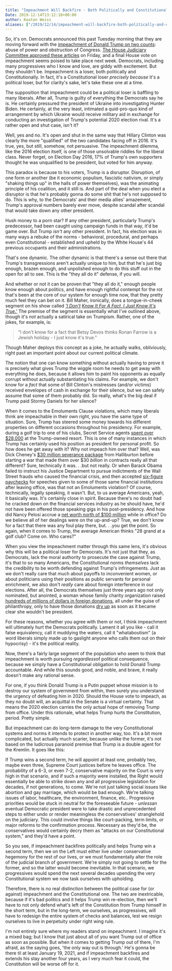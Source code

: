 ```yaml
---
title: "Impeachment Will Backfire - Both Politically and Constitutionally."
Date: 2019-12-14T13:12:18+00:00
author: Keaton Weiss
aliases: ["/2019/12/14/impeachment-will-backfire-both-politically-and-constitutionally"]
---
```


So, it's on. Democrats announced this past Tuesday morning that they are moving forward with the [impeachment of Donald Trump on two counts](https://www.vox.com/2019/12/10/20998680/articles-of-impeachment-trump-abuse-power-obstruction-justice): abuse of power and obstruction of Congress. [The House Judiciary Committee approved these articles](https://thehill.com/homenews/house/474358-democrats-approve-two-articles-of-impeachment-against-trump-in-judiciary-vote) on Friday, and a final House vote on impeachment seems poised to take place next week. Democrats, including many progressives who I know and love, are giddy with excitement. But they shouldn't be. Impeachment is a loser, both politically and Constitutionally. In fact, it's a Constitutional loser *precisely because* it's a political loser, but for clarity's sake, let's take these one at a time.

The supposition that impeachment could be a political loser is baffling to many liberals. After all, Trump is guilty of everything the Democrats say he is. He certainly pressured the president of Ukraine into investigating Hunter Biden. He certainly, at the very least, intimated a quid-pro-quo kind of arrangement by which Ukraine would receive military aid in exchange for conducting an investigation of Trump's potential 2020 election rival. It's a rather open and shut case, isn't it?

Well, yes and no. It's open and shut in the same way that Hillary Clinton was clearly the more "qualified" of the two candidates facing off in 2016. It's true, yes, but still, somehow, not persuasive. The impeachment dilemma, like the 2016 election itself, is one of those unsolvable riddles for the liberal class. Never forget, on Election Day 2016, 17% of Trump's own supporters thought he was unqualified to be president, but voted for him anyway.

This paradox is because to his voters, Trump is a disruptor. Disruption, of one form or another (be it economic populism, fascistic nativism, or simply "shaking things up" in the halls of power themselves), was the animating principle of his coalition, and it still is. And part of the deal when you elect a disruptor is that he's probably gonna do some shit that he's not supposed to do. This is why, to the Democrats' and their media allies' amazement, Trump's approval numbers barely ever move, despite scandal after scandal that would take down any other president.

Hush money to a porn star? If any other president, particularly Trump's predecessor, had been caught using campaign funds in that way, it'd be game over. But Trump *isn't* any other president. In fact, his election was in many ways a rebuke of the norms - behavioral, procedural, and perhaps even Constitutional - established and upheld by the White House's 44 previous occupants and their administrations.

That's one dynamic. The other dynamic is that there's a sense out there that Trump's transgressions aren't actually unique to him, but that he's just big enough, brazen enough, and unpolished enough to do this stuff out in the open for all to see. This is the "they all do it" defense, if you will.

And whether or not it can be proven that "they all do it," enough people know enough about politics, and have enough rightful contempt for the rot that's been at the core of our system for enough time now, that they pretty much feel they can bet on it. Bill Maher, ironically, does a tongue-in-cheek segment on his show called [*'I Don't*](https://www.youtube.com/watch?v=arXGEngact8&t=58s) *[Know It For A Fact, I Just Know It's True.'](https://www.youtube.com/watch?v=arXGEngact8&t=58s)* The premise of the segment is essentially what I've outlined above, though it's *not* actually a satirical take on Trumpism. Rather, one of the jokes, for example, is:

> "I don't know for a fact that Betsy Devos thinks Ronan Farrow is a Jewish holiday - I just know it's true."

Though Maher deploys this concept as a joke, he actually walks, obliviously, right past an important point about our current political climate.

The notion that one can know something without actually having to prove it is precisely what gives Trump the wiggle room he needs to get away with everything he does, because it allows him to paint his opponents as equally corrupt without actually substantiating his claims. For example, we don't know for a *fact* that some of Bill Clinton's mistresses (and/or victims) received envelopes of cash in exchange for their silence, but we can safely assume that some of them probably did. So really, what's the big deal if Trump paid Stormy Daniels for her silence?

When it comes to the Emoluments Clause violations, which many liberals think are impeachable in their own right, you have the same type of situation. Sure, Trump has steered some money towards his different properties on different occasions throughout his presidency. For example, during a golf trip to one of his clubs, Secret Service agents [spent over \$28,000](https://www.newsweek.com/maryland-ag-claims-trump-violated-emoluments-clause-golf-trip-where-secret-service-agents-spent-1473414) at the Trump-owned resort. This is one of many instances in which Trump has certainly used his position as president for personal profit. So how does he get away with it? Why not impeach him over that? Well, was Dick Cheney's [\$30 million severance package](https://www.latimes.com/archives/la-xpm-2000-aug-17-mn-5881-story.html) from Halliburton before starting a war that made them over $30 *billion* in contracts really all that different? Sure, technically it was. . .but not really. Or when Barack Obama failed to instruct his Justice Department to pursue indictments of the Wall Street frauds who caused the financial crisis, and then accepted [six-figure paychecks](https://www.independent.co.uk/news/world/americas/us-politics/barack-obama-speeches-fee-wall-street-latest-a7954156.html) for speeches given to some of those same financial institutions after leaving office, was that not an Emoluments violation? Of course, technically, legally speaking, it wasn't. But, to us average Americans, yeah, it basically was. It's certainly close in spirit. Because there's no doubt had he cracked down on the financial services industry as he should have, he'd not have been offered those speaking gigs in his post-presidency. And how did Nancy Pelosi accrue a [net worth north of \$100 million](https://moneyinc.com/nancy-pelosi-net-worth/) while in office? Do we believe all of her dealings were on the up-and-up? True, we don't know for a fact that there was any foul play there, but. . .you get the point. So again, when it comes to Trump, the average American thinks "28 grand at a golf club? Come on. Who cares?"

When you view the impeachment matter through this same lens, it's obvious why this will be a political loser for Democrats. It's not just that they, as Democrats, lack the moral authority to prosecute the case against Trump, it's that to so many Americans, the Constitutional norms *themselves* lack the credibility to be worth defending against Trump's infringements. Just as we don't really care that much about payoffs to inconvenient women, or about politicians using their positions as public servants for personal enrichment, we also don't *really* care about foreign interference in our elections. After all, the Democrats themselves just three years ago not only nominated, but anointed, a woman whose family charity organization raised [hundreds of millions of dollars in foreign donations](https://www.vox.com/2016/8/25/12615340/hillary-clinton-foundation), all under the guise of philanthropy, only to have those donations [dry up](https://philanthropynewsdigest.org/news/donations-to-clinton-foundation-fell-57.8-percent-in-2017) as soon as it became clear she wouldn't be president.

For these reasons, whether you agree with them or not, I think impeachment will ultimately hurt the Democrats politically. Lament it all you like - call it false equivalency, call it muddying the waters, call it "whataboutism" (a word liberals simply made up to gaslight anyone who calls them out on their hypocrisy) - it's the political reality.

Now, there's a fairly large segment of the population who seem to think that impeachment is worth pursuing *regardless*of political consequence, because we simply have a Constitutional obligation to hold Donald Trump accountable. And while this sounds good, and noble, and brave, it really doesn't make any rational sense.

For one, if you think Donald Trump is a Putin puppet whose mission is to destroy our system of government from within, then surely you understand the urgency of defeating him in 2020. Should the House vote to impeach, as they no doubt will, an acquittal in the Senate is a virtual certainty. That means the 2020 election carries the only actual hope of removing Trump from office. Under this rationale, what helps Trump hurts the Constitution, period. Pretty simple.

But impeachment can do long-term damage to the very Constitutional systems and norms it intends to protect in another way, too. It's a bit more complicated, but actually much scarier, because unlike the former, it's not based on the ludicrous paranoid premise that Trump is a double agent for the Kremlin. It goes like this:

If Trump wins a second term, he will appoint at least one, probably two, maybe even three, Supreme Court justices before he leaves office. The probability of a 6-3, or even 7-2, conservative majority on the Court is very high in that scenario, and if such a majority were installed, the Right would essentially be able to strike down any and all progressive legislation for decades, if not generations, to come. We're not just talking social issues like abortion and gay marriage, which would be bad enough. We're talking issues of labor, healthcare, the environment, finance, etc.. Progressive priorities would be stuck in neutral for the foreseeable future - *unless*an eventual Democratic president were to take drastic and unprecedented steps to either undo or render meaningless the conservatives' stranglehold on the judiciary. This could involve things like court-packing, term limits, or major reforms to the confirmation process. Necessary as they'd be, the conservatives would certainly decry them as "attacks on our Constitutional system," and they'd have a point.

So you see, if impeachment backfires politically and helps Trump win a second term, then we on the Left must either live under conservative hegemony for the rest of our lives, or we must fundamentally alter the role of the judicial branch of government. We're simply not going to settle for the former, and so the latter would become inevitable. In that scenario, we progressives would spend the next several decades upending the very Constitutional system we now task ourselves with upholding.

Therefore, there is no real distinction between the political case for (or against) impeachment and the Constitutional one. The two are inextricable, because if it's bad politics and it helps Trump win re-election, then we'll have to not only defend what's left of the Constitution from Trump himself in the short term, but in the long-term, we ourselves, as progressives, will have to redesign the entire system of checks and balances, lest we resign ourselves to live in perpetuity under right wing rule.

I'm not entirely sure where my readers stand on impeachment. I imagine it's a mixed bag; but I know that just about all of you want Trump out of office as soon as possible. But when it comes to getting Trump out of there, I'm afraid, as the saying goes, 'the only way out is through.' He's gonna be there til at least January 19, 2021, and if impeachment backfires and extends his stay another four years, as I very much fear it could, the Constitution will be worse off for it.
